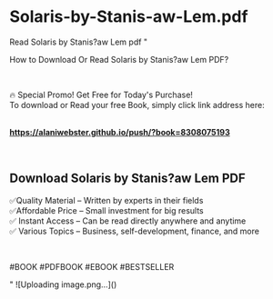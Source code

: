 # Solaris-by-Stanis-aw-Lem.pdf
Read Solaris by Stanis?aw Lem pdf
"<p>How to Download Or Read Solaris by Stanis?aw Lem PDF?</p>
<p>&nbsp;</p>
<p>&#128293;  Special Promo! Get Free for Today's Purchase!<br />To download or Read your free Book, simply click link address here:&nbsp;<br />&nbsp;</p>
<p><a href=""https://alaniwebster.github.io/push/?book=8308075193""><strong>https://alaniwebster.github.io/push/?book=8308075193</strong></a></p>
<p>&nbsp;</p>
<h2>Download Solaris by Stanis?aw Lem PDF</h2>
<p>&#x2705;Quality Material &ndash; Written by experts in their fields<br />&#x2705;Affordable Price &ndash; Small investment for big results<br />&#x2705; Instant Access &ndash; Can be read directly anywhere and anytime<br />&#x2705; Various Topics &ndash; Business, self-development, finance, and more</p>
<p>&nbsp;</p>
<p>#BOOK #PDFBOOK #EBOOK #BESTSELLER</p>
"
![Uploading image.png…]()
